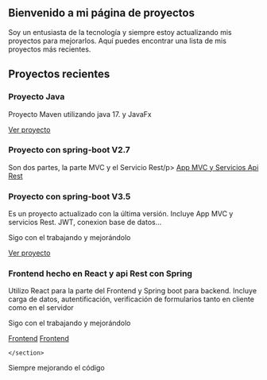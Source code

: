 <!DOCTYPE html>
<html lang="es">
<head>
  <meta charset="UTF-8">
  <meta name="viewport" content="width=device-width, initial-scale=1.0">
  
  
  <link rel="icon" type="image/png" href="favicon.png">
</head>
<body>
 <main>
    <section class="intro">
      <h2>Bienvenido a mi página de proyectos</h2>
      <p>Soy un entusiasta de la tecnología y siempre estoy actualizando mis proyectos para mejorarlos. Aquí puedes encontrar una lista de mis proyectos más recientes.     </p>
    </section>
    <section class="projects">
      <h2>Proyectos recientes</h2>
       <div class="project">
        <h3>Proyecto Java</h3>
        <p>Proyecto Maven utilizando java 17. y JavaFx</p>
        <a href="https://github.com/jsusito/javaFxProyecto.git">Ver proyecto</a>
      </div>
      <div class="project">
        <h3>Proyecto con spring-boot V2.7</h3>
        <p>Son dos partes, la parte MVC y el Servicio Rest/p>
        <a href="https://github.com/jsusito/spring-boot.git" class="btn">App MVC y Servicios Api Rest</a>
      </div>
      <div class="project">
        <h3>Proyecto con spring-boot V3.5</h3>
        <p>Es un proyecto actualizado con la última versión. Incluye App MVC y servicios Rest. JWT, conexion base de datos...</p>
        <p>Sigo con el trabajando y mejorándolo</p>
        <a href="https://github.com/jsusito/spring-boot-V2.git" class="btn">Ver proyecto</a>
      </div>
      <div class="project">
        <h3>Frontend hecho en React y api Rest con Spring</h3>
        <p>Utilizo React para la parte del Frontend y Spring boot para backend. Incluye carga de datos, autentificación, verificación de formularios tanto en cliente             como en el servidor</p>
        <p>Sigo con el trabajando y mejorándolo</p>
        <a href="https://github.com/jsusito/proyecto-restaurant.git" class="btn">Frontend</a>
        <a href="https://github.com/jsusito/proyecto-restaurant.git" class="btn">Frontend</a>
      </div>
      
    </section>
  </main>
  <footer>
    <p>Siempre mejorando el código</p>
  </footer>
</body>
</html>


